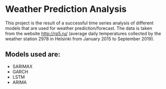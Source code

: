 # Weather Prediction Analysis
This project is the result of a successful time series analysis of different models that are used for weather prediction/forecast. The data is taken from the website http://rp5.ru/ (average daily temperatures collected by the weather station 2978 in Helsinki from January 2015 to September 2019). 

## Models used are:
* SARIMAX
* GARCH
* LSTM
* ARIMA
